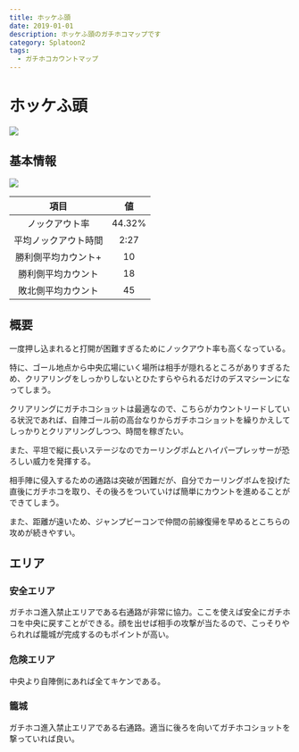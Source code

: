 ```yaml
---
title: ホッケふ頭
date: 2019-01-01
description: ホッケふ頭のガチホコマップです
category: Splatoon2
tags:
  - ガチホコカウントマップ
---
```


# ホッケふ頭

![](https://pbs.twimg.com/media/EcwfdLQXsAIuumR?format=jpg&name=large)

## 基本情報

![](https://pbs.twimg.com/media/EV-GeXVWkAALMeq?format=png&name=large)

|         項目         |   値   |
| :------------------: | :----: |
|    ノックアウト率    | 44.32% |
| 平均ノックアウト時間 |  2:27  |
| 勝利側平均カウント+  |   10   |
|  勝利側平均カウント  |   18   |
|  敗北側平均カウント  |   45   |

## 概要

一度押し込まれると打開が困難すぎるためにノックアウト率も高くなっている。

特に、ゴール地点から中央広場にいく場所は相手が隠れるところがありすぎるため、クリアリングをしっかりしないとひたすらやられるだけのデスマシーンになってしまう。

クリアリングにガチホコショットは最適なので、こちらがカウントリードしている状況であれば、自陣ゴール前の高台なりからガチホコショットを繰りかえしてしっかりとクリアリングしつつ、時間を稼ぎたい。

また、平坦で縦に長いステージなのでカーリングボムとハイパープレッサーが恐ろしい威力を発揮する。

相手陣に侵入するための通路は突破が困難だが、自分でカーリングボムを投げた直後にガチホコを取り、その後ろをついていけば簡単にカウントを進めることができてしまう。

また、距離が遠いため、ジャンプビーコンで仲間の前線復帰を早めるとこちらの攻めが続きやすい。

## エリア

### 安全エリア

ガチホコ進入禁止エリアである右通路が非常に協力。ここを使えば安全にガチホコを中央に戻すことができる。顔を出せば相手の攻撃が当たるので、こっそりやられれば籠城が完成するのもポイントが高い。

### 危険エリア

中央より自陣側にあれば全てキケンである。

### 籠城

ガチホコ進入禁止エリアである右通路。適当に後ろを向いてガチホコショットを撃っていれば良い。
